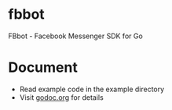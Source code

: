 # fbbot
FBbot - Facebook Messenger SDK for Go

# Document
- Read example code in the example directory
- Visit [godoc.org](http://godoc.org/github.com/michlabs/fbbot) for details

